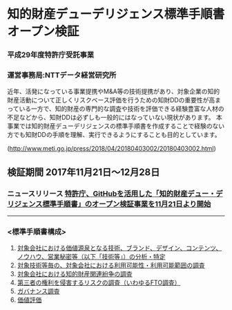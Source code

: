 # 知的財産デューデリジェンス標準手順書　オープン検証
### 平成29年度特許庁受託事業
### 運営事務局:NTTデータ経営研究所

近年、活発になっている事業提携やM&A等の技術提携があり、対象企業の知的財産活動について正しくリスクベース評価を行うための知財DDの重要性が高まっている一方で、知的財産の専門的な調査や技術を評価できる経験豊富な人材の不足などから、知財DDは必ずしも一般的にはなっていない現状があります。
本事業では知的財産デューデリジェンスの標準手順書を作成することで経験のない方でも知財DDの手順を理解、実行できるようにすることも目的としています。

(http://www.meti.go.jp/press/2018/04/20180403002/20180403002.html)

## 検証期間 2017年11月21日～12月28日

### ニュースリリース [特許庁、GitHubを活用した「知的財産デュー・デリジェンス標準手順書」のオープン検証事業を11月21日より開始](http://www.keieiken.co.jp/aboutus/newsrelease/171121/)
---

### <標準手順書構成>

1. [対象会社における価値源泉となる技術、ブランド、デザイン、コンテンツ、ノウハウ、営業秘密等（以下「技術等」）の分析・特定](1対象会社における価値源泉となる技術等の分析・特定.md)
2. [対象技術等毎の、対象会社における利用可能性・利用可能範囲の調査](2対象技術等毎の、対象会社における利用可能性・利用可能範囲の調査.md)
3. [対象会社における知的財産関連紛争の調査](3対象会社における知的財産関連紛争の調査.md)
4. [第三者の権利を侵害するリスクの調査（いわゆるFTO調査）](4第三者の権利を侵害するリスクの調査（FTO調査）.md)
5. [ガバナンス調査](5ガバナンス調査.md)
6. [価値評価](6価値評価.md)
